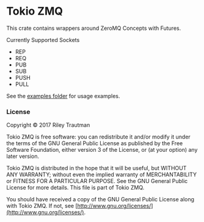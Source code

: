 # Tokio ZMQ

This crate contains wrappers around ZeroMQ Concepts with Futures.

Currently Supported Sockets
 - REP
 - REQ
 - PUB
 - SUB
 - PUSH
 - PULL

See the [examples folder](https://github.com/asonix/zmq-futures/tree/master/examples) for usage examples.

### License

Copyright © 2017 Riley Trautman

Tokio ZMQ is free software: you can redistribute it and/or modify it under the terms of the GNU General Public License as published by the Free Software Foundation, either version 3 of the License, or (at your option) any later version.

Tokio ZMQ is distributed in the hope that it will be useful, but WITHOUT ANY WARRANTY; without even the implied warranty of MERCHANTABILITY or FITNESS FOR A PARTICULAR PURPOSE. See the GNU General Public License for more details. This file is part of Tokio ZMQ.

You should have received a copy of the GNU General Public License along with Tokio ZMQ. If not, see [http://www.gnu.org/licenses/](http://www.gnu.org/licenses/).
